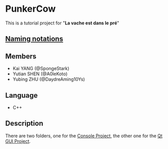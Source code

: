 # PunkerCow

This is a tutorial project for "**La vache est dans le pré**"  

## [Naming notations](命名规范.md)

## Members
- Kai YANG (@SpongeStark)
- Yutian SHEN (@A0leKoto)
- Yubing ZHU (@DaydreAming10Ys)

## Language
- C++

## Description
There are two folders, one for the [Console Project](CLI-project), the other one for the [Qt GUI Project](GUI-project).
